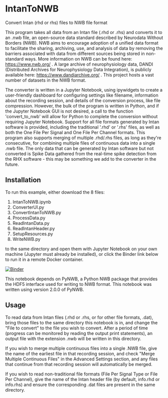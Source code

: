 # IntanToNWB
Convert Intan (rhd or rhs) files to NWB file format

This program takes all data from an Intan file (.rhd or .rhs) and converts it to an .nwb file, an open-source data standard described by Neurodata Without Borders (NWB). NWB aims to encourage adoption of a unified data format to facilitate the sharing, archiving, use, and analysis of data by removing the barriers associated with data from different sources being stored in non-standard ways. More information on NWB can be found here: https://www.nwb.org/ . A large archive of neurophysiology data, DANDI (Distributed Archives for Neurophysiology Data Integration), is publicly available here: https://www.dandiarchive.org/ . This project hosts a vast number of datasets in the NWB format.

The converter is written in a Jupyter Notebook, using ipywidgets to create a user-friendly dashboard for configuring settings like filename, information about the recording session, and details of the conversion process, like file compression. However, the bulk of the program is written in Python, and if the Jupyter Notebook GUI is not desired, a call to the function 'convert_to_nwb' will allow for Python to complete the conversion without requiring Jupyter Notebook. Support for all file formats generated by Intan software is provided, including the traditional '.rhd' or '.rhs' files, as well as both the One File Per Signal and One File Per Channel formats. This program also supports merging of multiple .rhd/.rhs files, as long as they're consecutive, for combining multiple files of continuous data into a single .nwb file. The only data that can be generated by Intan software but not converted is Spike Data gathered from the real-time spike detection from the RHX software - this may be something we add to the converter in the future.

## Installation
To run this example, either download the 8 files:
1. IntanToNWB.ipynb
2. ConverterUI.py
3. ConvertIntanToNWB.py
4. ProcessData.py
5. ReadIntanData.py
6. ReadIntanHeader.py
7. SetupResources.py
8. WriteNWB.py

to the same directory and open them with Jupyter Notebook on your own machine (Jupyter must already be installed), or click the Binder link below to run it in a remote Docker container.

[![Binder](https://mybinder.org/badge_logo.svg)](https://mybinder.org/v2/gh/adrian-foy/IntanToNWB/HEAD)

This notebook depends on PyNWB, a Python NWB package that provides the HDF5 interface used for writing to NWB format. This notebook was written using version 2.0.0 of PyNWB.

## Usage
To read data from Intan files (.rhd or .rhs, or for other file formats, .dat), bring those files to the same directory this notebook is in, and change the "File to convert" to the file you wish to convert. After a period of time (progress can be monitored by reading the output print statements), an output file with the extension .nwb will be written in this directory.

If you wish to merge multiple continuous files into a single .NWB file, give the name of the earliest file in that recording session, and check "Merge Multiple Continuous Files" in the Advanced Settings section, and any files that continue from that recording session will automatically be merged.

If you wish to read non-traditional file formats (File Per Signal Type or File Per Channel), give the name of the Intan header file (by default, info.rhd or info.rhs) and ensure the corresponding .dat files are present in the same directory.
